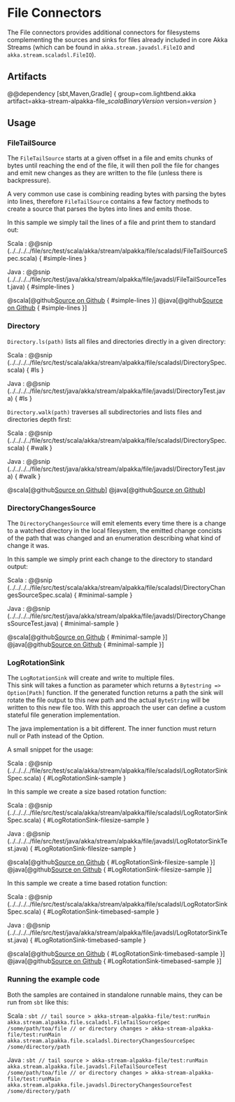 # File Connectors

The File connectors provides additional connectors for filesystems complementing
the sources and sinks for files already included in core Akka Streams
(which can be found in `akka.stream.javadsl.FileIO` and `akka.stream.scaladsl.FileIO`).

## Artifacts

@@dependency [sbt,Maven,Gradle] {
  group=com.lightbend.akka
  artifact=akka-stream-alpakka-file_$scalaBinaryVersion$
  version=$version$
}

## Usage

### FileTailSource

The `FileTailSource` starts at a given offset in a file and emits chunks of bytes until reaching
the end of the file, it will then poll the file for changes and emit new changes as they are written
 to the file (unless there is backpressure).

A very common use case is combining reading bytes with parsing the bytes into lines, therefore
`FileTailSource` contains a few factory methods to create a source that parses the bytes into
lines and emits those.

In this sample we simply tail the lines of a file and print them to standard out:

Scala
: @@snip (../../../../file/src/test/scala/akka/stream/alpakka/file/scaladsl/FileTailSourceSpec.scala) { #simple-lines }

Java
: @@snip (../../../../file/src/test/java/akka/stream/alpakka/file/javadsl/FileTailSourceTest.java) { #simple-lines }

@scala[@github[Source on Github](/file/src/test/scala/akka/stream/alpakka/file/scaladsl/FileTailSourceSpec.scala) { #simple-lines }]
@java[@github[Source on Github](/file/src/test/java/akka/stream/alpakka/file/javadsl/FileTailSourceTest.java) { #simple-lines }]


### Directory

`Directory.ls(path)` lists all files and directories
directly in a given directory:

Scala
: @@snip (../../../../file/src/test/scala/akka/stream/alpakka/file/scaladsl/DirectorySpec.scala) { #ls }

Java
: @@snip (../../../../file/src/test/java/akka/stream/alpakka/file/javadsl/DirectoryTest.java) { #ls }

`Directory.walk(path)` traverses all subdirectories and lists
files and directories depth first:

Scala
: @@snip (../../../../file/src/test/scala/akka/stream/alpakka/file/scaladsl/DirectorySpec.scala) { #walk }

Java
: @@snip (../../../../file/src/test/java/akka/stream/alpakka/file/javadsl/DirectoryTest.java) { #walk }

@scala[@github[Source on Github](/file/src/test/scala/akka/stream/alpakka/file/scaladsl/DirectorySpec.scala)]
@java[@github[Source on Github](/file/src/test/java/akka/stream/alpakka/file/javadsl/DirectoryTest.java)]


### DirectoryChangesSource

The `DirectoryChangesSource` will emit elements every time there is a change to a watched directory
in the local filesystem, the emitted change concists of the path that was changed and an enumeration
describing what kind of change it was.

In this sample we simply print each change to the directory to standard output:

Scala
: @@snip (../../../../file/src/test/scala/akka/stream/alpakka/file/scaladsl/DirectoryChangesSourceSpec.scala) { #minimal-sample }

Java
: @@snip (../../../../file/src/test/java/akka/stream/alpakka/file/javadsl/DirectoryChangesSourceTest.java) { #minimal-sample }

@scala[@github[Source on Github](/file/src/test/scala/akka/stream/alpakka/file/scaladsl/DirectoryChangesSourceSpec.scala) { #minimal-sample }]
@java[@github[Source on Github](/file/src/test/java/akka/stream/alpakka/file/javadsl/DirectoryChangesSourceTest.java) { #minimal-sample }]


### LogRotationSink

The `LogRotationSink` will create and write to multiple files.  
This sink will takes a function as parameter which returns a
 `Bytestring => Option[Path]` function. If the generated function returns a path
 the sink will rotate the file output to this new path and the actual `ByteString` will be
  written to this new file too.
 With this approach the user can define a custom stateful file generation implementation.

The java implementation is a bit different. The inner function must return null or Path instead of the Option.

A small snippet for the usage:

Scala
: @@snip (../../../../file/src/test/scala/akka/stream/alpakka/file/scaladsl/LogRotatorSinkSpec.scala) { #LogRotationSink-sample }

In this sample we create a size based rotation function:

Scala
: @@snip (../../../../file/src/test/scala/akka/stream/alpakka/file/scaladsl/LogRotatorSinkSpec.scala) { #LogRotationSink-filesize-sample }

Java
: @@snip (../../../../file/src/test/java/akka/stream/alpakka/file/javadsl/LogRotatorSinkTest.java) { #LogRotationSink-filesize-sample }

@scala[@github[Source on Github](/file/src/test/scala/akka/stream/alpakka/file/scaladsl/LogRotatorSinkSpec.scala) { #LogRotationSink-filesize-sample }]
@java[@github[Source on Github](/file/src/test/java/akka/stream/alpakka/file/javadsl/LogRotatorSinkTest.java) { #LogRotationSink-filesize-sample }]


In this sample we create a time based rotation function:

Scala
: @@snip (../../../../file/src/test/scala/akka/stream/alpakka/file/scaladsl/LogRotatorSinkSpec.scala) { #LogRotationSink-timebased-sample }

Java
: @@snip (../../../../file/src/test/java/akka/stream/alpakka/file/javadsl/LogRotatorSinkTest.java) { #LogRotationSink-timebased-sample }

@scala[@github[Source on Github](/file/src/test/scala/akka/stream/alpakka/file/scaladsl/LogRotatorSinkSpec.scala) { #LogRotationSink-timebased-sample }]
@java[@github[Source on Github](/file/src/test/java/akka/stream/alpakka/file/javadsl/LogRotatorSinkTest.java) { #LogRotationSink-timebased-sample }]


### Running the example code

Both the samples are contained in standalone runnable mains, they can be run
 from `sbt` like this:

Scala
:   ```
    sbt
    // tail source
    > akka-stream-alpakka-file/test:runMain akka.stream.alpakka.file.scaladsl.FileTailSourceSpec /some/path/toa/file
    // or directory changes
    > akka-stream-alpakka-file/test:runMain akka.stream.alpakka.file.scaladsl.DirectoryChangesSourceSpec /some/directory/path
    ```

Java
:   ```
    sbt
    // tail source
    > akka-stream-alpakka-file/test:runMain akka.stream.alpakka.file.javadsl.FileTailSourceTest /some/path/toa/file
    // or directory changes
    > akka-stream-alpakka-file/test:runMain akka.stream.alpakka.file.javadsl.DirectoryChangesSourceTest /some/directory/path
    ```
